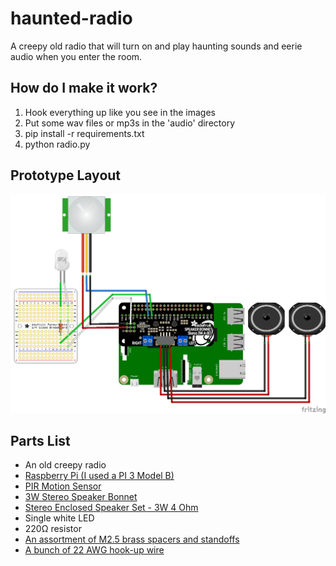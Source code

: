 # haunted-radio
A creepy old radio that will turn on and play haunting sounds and eerie audio when you enter the room.

## How do I make it work?
1. Hook everything up like you see in the images
2. Put some wav files or mp3s in the 'audio' directory
3. pip install -r requirements.txt
4. python radio.py

## Prototype Layout
![Image of prototype](/images/diagram.png)

## Parts List

* An old creepy radio
* [Raspberry Pi (I used a PI 3 Model B)](https://www.raspberrypi.com/products/raspberry-pi-3-model-b/)
* [PIR Motion Sensor](https://www.amazon.com/HC-SR501-Sensor-Infrared-Arduino-Raspberry/dp/B07KBWVJMP)
* [3W Stereo Speaker Bonnet](https://www.adafruit.com/product/3346)
* [Stereo Enclosed Speaker Set - 3W 4 Ohm](https://www.adafruit.com/product/1669)
* Single white LED
* 220Ω resistor
* [An assortment of M2.5 brass spacers and standoffs](https://www.amazon.com/HELIFOUNER-Pieces-Female-Standoff-Assortment/dp/B08HN5JBKR)
* [A bunch of 22 AWG hook-up wire](https://www.amazon.com/TUOFENG-Wire-Solid-different-colored-spools/dp/B07TX6BX47/)
